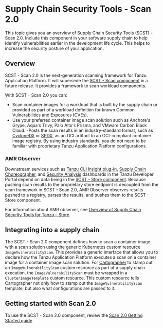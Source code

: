 # Supply Chain Security Tools - Scan 2.0

This topic gives you an overview of Supply Chain Security Tools (SCST) - Scan
2.0. Include this component in your software supply chain to help identify
vulnerabilities earlier in the development life cycle. This helps to increase the security
posture of your application.

## <a id="overview"></a>Overview

SCST - Scan 2.0 is the next-generation scanning framework for Tanzu
Application Platform. It will supersede the [SCST - Scan
component](overview.hbs.md) in a future release. It  provides a framework to scan
workload components.

With SCST - Scan 2.0 you can:

- Scan container images for a workload that is built by the supply chain or provided
as part of a workload definition for known Common Vulnerabilities and Exposures (CVEs).
- Use your preferred container image scan solution such as Anchore's
Grype, Aqua's Trivy, Palo Alto's Prisma, and VMware Carbon Black Cloud.
-Posts the scan results in an industry-standard format, such
as [CycloneDX](https://cyclonedx.org/) or [SPDX](https://spdx.dev/), as an
OCI artifact to an OCI-compliant container image registry.
By using industry standards, you do not need to be familiar with proprietary
Tanzu Application Platform configurations.

### AMR Observer

Downstream services such as 
[Tanzu CLI Insight plug-in](../cli-plugins/insight/cli-overview.hbs.md),
[Supply Chain Choreographer](../tap-gui/plugins/scc-tap-gui.hbs.md), and
[Security Analysis](../tap-gui/plugins/sa-tap-gui.hbs.md) dashboards in the
Tanzu Developer Portal depend on data being in
the [SCST - Store component](../scst-store/overview.hbs.md). Because pushing scan
results to the proprietary store endpoint is decoupled from the scan framework
in SCST - Scan 2.0, AMR Observer observes results
pushed to a registry, parses the results, and pushes them to the SCST - Store component.

For information about AMR observer, see [Overview of Supply Chain Security Tools for Tanzu – Store](../scst-store/overview.hbs.md).

## <a id="supply-chain-usage"></a>Integrating into a supply chain

The SCST - Scan 2.0 component defines how to scan a container image with a scan
solution using the generic Kubernetes custom resource `ImageVulnerabilityScan`.
This provides a generic interface that allows you to declare how the Tanzu
Application Platform executes a scan on a container image for a container
image scan solution.
For [Cartographer](../scc/about.hbs.md) to stamp out an `ImageVulnerabilityScan`
custom resource as part of a supply chain execution, the `ImageVulnerabilityScan` must be
wrapped in a `ClusterImageTemplate` custom resource. This custom resource tells Cartographer not
only how to stamp out the `ImageVulnerabilityScan` template, but also what configurations
are passed to it.

## <a id="getting-started"></a>Getting started with Scan 2.0

To use the SCST - Scan 2.0 component, review the [Scan 2.0 Getting Started guide](getting-started.hbs.md).
